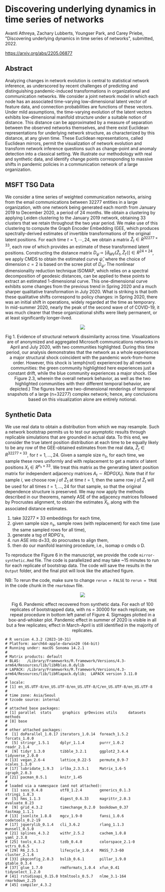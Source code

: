 # Discovering underlying dynamics in time series of networks

Avanti Athreya, Zachary Lubberts, Youngser Park, and Carey Priebe, "Discovering underlying dynamics in time series of networks", submitted, 2022.

https://arxiv.org/abs/2205.06877

## Abstract

Analyzing changes in network evolution is central to statistical network inference, as underscored by recent challenges of predicting and distinguishing pandemic-induced transformations in organizational and communication networks. We consider a joint network model in which each node has an associated time-varying low-dimensional latent vector of feature data, and connection probabilities are functions of these vectors. Under mild assumptions, the time-varying evolution of the latent vectors exhibits low-dimensional manifold structure under a suitable notion of distance. This distance can be approximated by a measure of separation between the observed networks themselves, and there exist Euclidean representations for underlying network structure, as characterized by this distance, at any given time. These Euclidean representations, called Euclidean mirrors, permit the visualization of network evolution and transform network inference questions such as change-point and anomaly detection into a classical setting. We illustrate our methodology with real and synthetic data, and identify change points corresponding to massive shifts in pandemic policies in a communication network of a large organization.

## MSFT TSG Data

We consider a time series of weighted communication networks, arising from the email communications between 32277 entities in a large organization, with one network being generated each month from January 2019 to December 2020, a period of 24 months. We obtain a clustering by applying Leiden clustering to the January 2019 network, obtaining 33 clusters that we retain throughout the two year period. We make use of this clustering to compute the Graph Encoder Embedding (GEE, which produces spectrally-derived estimates of invertible transformations of the original latent positions. For each time $t=1, \cdots, 24$, we obtain a matrix $\hat{Z}_t\in{R}^{32277\times 33}$, each row of which provides an estimate of these transformed latent positions. Constructing the distance matrix $D_{\hat{\psi}}=[\hat{d}_{MV}(\hat{Z}_t,\hat{Z}_{t'})]\in{R}^{24\times24}$, we apply CMDS to obtain the estimated curve $\hat{\psi}$, where the choice of dimension $c=2$ is based on the scree plot of $D_{\hat{\psi}}$. The nonlinear dimensionality reduction technique ISOMAP, which relies on a spectral decomposition of geodesic distances, can be applied to these points to extract an estimated 1-dimensional curve. This one-dimensional curve exhibits some changes from the previous trend in Spring 2020 and a much sharper qualitative transformation in July 2020. What is striking is that both these qualitative shifts correspond to policy changes: in Spring 2020, there was an initial shift in operations, widely regarded at the time as temporary. In mid-summer 2020, nearly the peak of the second wave of of COVID-19, it was much clearer that these organizational shifts were likely permanent, or at least significantly longer-lived.

<p align = "center">
<img src = "https://www.cis.jhu.edu/~parky/OrgSci/Umap-n2v-t16-19-proc14-1.png">
</p>
<p align = "center">
Fig 1. Evidence of structural network dissimilarity across time. Visualizations are of anonymized and aggregated Microsoft communications networks in April and July 2020, with two communities highlighted.
During this time period, our analysis demonstrates that
the network as a whole experiences a major structural shock coincident with the pandemic work-from-home order.
However, this shock is \emph{not} experienced by all network communities:
the green community highlighted here experiences just a constant drift,
while the blue community experiences a major shock.
(See Figure 2.3,
 wherein the overall network behavior,
 as well as the two highlighted communities with their different temporal behavior,
 are depicted.) The figures here are two-dimensional renderings of temporal snapshots of a large (n=32277) complex network;
hence, any conclusions based on this visualization alone are entirely notional.
</p>


## Synthetic Data

We use real data to obtain a distribution from which we may resample. Such a network bootstrap permits us to test our asymptotic results through replicable simulations that are grounded in actual data. To this end, we consider the true latent position distribution at each time to be equally likely to be any row of the GEE-obtained estimates from the real data, $\hat{Z}_t\in{R}^{32277\times 33}$, for $t=1,\ldots,24.$ Given a sample size $n_s$, for each time, we sample these rows uniformly and with replacement to get a matrix of latent positions $X_t\in{R}^{n_s\times 33}$. We treat this matrix as the generating latent position matrix for independent adjacency matrices  $A_t\sim{RDPG}(X_t)$. Note that if for sample $i$, we choose row $j$ of $\hat{Z}_1$ at time $t=1$, then the same row $j$ of $\hat{Z}_t$ will be used for all times $t=1,\ldots,24$ for that sample, so that the original dependence structure is preserved. We may now apply the methods described in our theorems, namely ASE of the adjacency matrices followed by Procrustes alignment, to obtain the estimates $\hat{X}_t$, along with the associated distance estimates. 

1. take $32277 \times 33$ embeddings for each time,
2. given sample size $n_s$, sample rows (with replacement) for each time (use the same sampled rows for all time),
3. generate a tsg of RDPG's,
4. run ASE into d=33, do procrustes to align them,
5. then do our manifold learning procedure, i.e., isomap o cmds o D.

To reproduce the Figure 6 in the manuscript, we provide the code `mirror-synthetic.Rmd` file. The code is parallelized and may take ~15 minutes to run for each replicate of bootstrap data. The code will save the results in the `Output` folder, and the final plot will look like the attached figure.

NB: To rerun the code, make sure to change `rerun = FALSE` to `rerun = TRUE` in the code chunk in the `rmarkdown` file.




<p align = "center">
<img src = "https://www.cis.jhu.edu/~parky/IsoMirror/synthetic.png">
</p>
<p align = "center">
Fig 6. Pandemic effect recovered from synthetic data. For each of 100 replicates of bootstrapped data, with ns = 30000 for each replicate, we repeat procedure in bottom left panel of Figure 4. Sigmages plotted in a box-and-whisker plot. Pandemic effect in summer of 2020 is visible in all but a few replicates; effect in March-April is still identified in the majority of replicates.
</p>



```
# R version 4.3.2 (2023-10-31)
# Platform: aarch64-apple-darwin20 (64-bit)
# Running under: macOS Sonoma 14.2.1
# 
# Matrix products: default
# BLAS:   /Library/Frameworks/R.framework/Versions/4.3-arm64/Resources/lib/libRblas.0.dylib 
# LAPACK: /Library/Frameworks/R.framework/Versions/4.3-arm64/Resources/lib/libRlapack.dylib;  LAPACK version 3.11.0
# 
# locale:
# [1] en_US.UTF-8/en_US.UTF-8/en_US.UTF-8/C/en_US.UTF-8/en_US.UTF-8
# 
# time zone: Asia/Seoul
# tzcode source: internal
# 
# attached base packages:
# [1] parallel  stats     graphics  grDevices utils     datasets  methods  
# [8] base     
# 
# other attached packages:
#  [1] doParallel_1.0.17 iterators_1.0.14  foreach_1.5.2     forcats_1.0.0    
#  [5] stringr_1.5.1     dplyr_1.1.4       purrr_1.0.2       readr_2.1.4      
#  [9] tidyr_1.3.0       tibble_3.2.1      ggplot2_3.4.4     tidyverse_2.0.0  
# [13] vegan_2.6-4       lattice_0.22-5    permute_0.9-7     scales_1.3.0     
# [17] lubridate_1.9.3   irlba_2.3.5.1     Matrix_1.6-5      igraph_2.0.3     
# [21] pacman_0.5.1      knitr_1.45       
# 
# loaded via a namespace (and not attached):
#  [1] sass_0.4.8        utf8_1.2.4        generics_0.1.3    stringi_1.8.3    
#  [5] hms_1.1.3         digest_0.6.33     magrittr_2.0.3    evaluate_0.23    
#  [9] grid_4.3.2        timechange_0.2.0  bookdown_0.37     fastmap_1.1.1    
# [13] jsonlite_1.8.8    mgcv_1.9-0        fansi_1.0.6       codetools_0.2-19 
# [17] jquerylib_0.1.4   cli_3.6.2         rlang_1.1.3       munsell_0.5.0    
# [21] splines_4.3.2     withr_2.5.2       cachem_1.0.8      yaml_2.3.8       
# [25] tools_4.3.2       tzdb_0.4.0        colorspace_2.1-0  vctrs_0.6.5      
# [29] R6_2.5.1          lifecycle_1.0.4   MASS_7.3-60       cluster_2.1.6    
# [33] pkgconfig_2.0.3   bslib_0.6.1       pillar_1.9.0      gtable_0.3.4     
# [37] glue_1.7.0        rmdformats_1.0.4  xfun_0.41         tidyselect_1.2.0 
# [41] rstudioapi_0.15.0 htmltools_0.5.7   nlme_3.1-164      rmarkdown_2.25   
# [45] compiler_4.3.2
```
